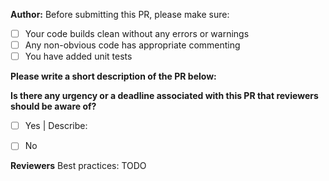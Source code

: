**Author:** Before submitting this PR, please make sure:

- [ ] Your code builds clean without any errors or warnings
- [ ] Any non-obvious code has appropriate commenting
- [ ] You have added unit tests

**Please write a short description of the PR below:**


**Is there any urgency or a deadline associated with this PR that reviewers should be aware of?**
- [ ] Yes | Describe: 
- [ ] No


**Reviewers**
Best practices: TODO
